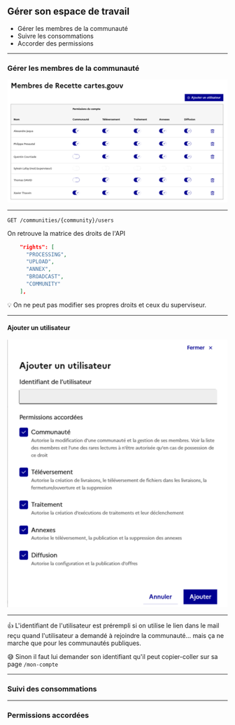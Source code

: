 
## Gérer son espace de travail

* Gérer les membres de la communauté
* Suivre les consommations
* Accorder des permissions

------

### Gérer les membres de la communauté

![Membres d'une communauté](images/membres.png)

------

```swagger
GET /communities/{community}/users
```

On retrouve la matrice des droits de l'API

```json
    "rights": [
      "PROCESSING",
      "UPLOAD",
      "ANNEX",
      "BROADCAST",
      "COMMUNITY"
    ],
```

💡 On ne peut pas modifier ses propres droits et ceux du superviseur.


------

#### Ajouter un utilisateur

![Membres d'une communauté](images/ajouter-un-utilisateur.png)

------

👍 L'identifiant de l'utilisateur est prérempli si on utilise le lien dans le mail reçu quand l'utilisateur a demandé à rejoindre la communauté... mais ça ne marche que pour les communautés publiques.

😅 Sinon il faut lui demander son identifiant qu'il peut copier-coller sur sa page `/mon-compte`

------

### Suivi des consommations



------

### Permissions accordées
